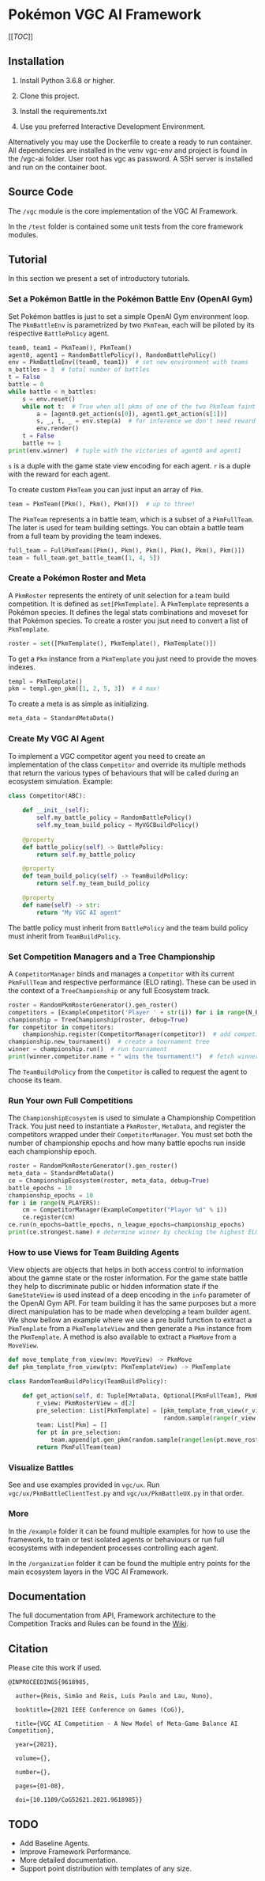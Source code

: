 # Pokémon VGC AI Framework

[[_TOC_]]

## Installation

1. Install Python 3.6.8 or higher.

2. Clone this project.

3. Install the requirements.txt

4. Use you preferred Interactive Development Environment.

Alternatively you may use the Dockerfile to create a ready to run container. All dependencies are installed in the venv
vgc-env and project is found in the /vgc-ai folder. User root has vgc as password. A SSH server is installed and run on
the container boot.

## Source Code

The `/vgc` module is the core implementation of the VGC AI Framework.

In the `/test` folder is contained some unit tests from the core framework modules.

## Tutorial

In this section we present a set of introductory tutorials.

### Set a Pokémon  Battle in the Pokémon  Battle Env (OpenAI Gym)

Set Pokémon  battles is just to set a simple OpenAI Gym environment loop. The `PkmBattleEnv` is parametrized
by two `PkmTeam`, each will be piloted by its respective `BattlePolicy` agent.

```python
team0, team1 = PkmTeam(), PkmTeam()
agent0, agent1 = RandomBattlePolicy(), RandomBattlePolicy()
env = PkmBattleEnv((team0, team1))  # set new environment with teams
n_battles = 3  # total number of battles
t = False
battle = 0
while battle < n_battles:
    s = env.reset()
    while not t:  # True when all pkms of one of the two PkmTeam faint
        a = [agent0.get_action(s[0]), agent1.get_action(s[1])]
        s, _, t, _ = env.step(a)  # for inference we don't need reward
        env.render()
    t = False
    battle += 1
print(env.winner)  # tuple with the victories of agent0 and agent1
```

`s` is a duple with the game state view encoding for each agent. `r` is a duple with the reward for each agent.

To create custom `PkmTeam` you can just input an array of `Pkm`.

```python
team = PkmTeam([Pkm(), Pkm(), Pkm()])  # up to three!
```

The `PkmTeam` represents a in battle team, which is a subset of a `PkmFullTeam`. The later is used for team building 
settings. You can obtain a battle team from a full team by providing the team indexes.

```python
full_team = FullPkmTeam([Pkm(), Pkm(), Pkm(), Pkm(), Pkm(), Pkm()])
team = full_team.get_battle_team([1, 4, 5])
```

### Create a Pokémon  Roster and Meta

A `PkmRoster` represents the entirety of unit selection for a team build competition. It is defined as 
`set[PkmTemplate]`. A `PkmTemplate` represents a Pokémon  species. It defines the legal stats combinations and moveset
for that Pokémon  species. To create a roster you jsut need to convert a list of `PkmTemplate`.

```python
roster = set([PkmTemplate(), PkmTemplate(), PkmTemplate()])
```

To get a `Pkm` instance from a `PkmTemplate` you just need to provide the moves indexes.

```python
templ = PkmTemplate()
pkm = templ.gen_pkm([1, 2, 5, 3])  # 4 max!
```

To create a meta is as simple as initializing.

```python
meta_data = StandardMetaData()
```

### Create My VGC AI Agent

To implement a VGC competitor agent you need to create an implementation of the class `Competitor` and override its
multiple methods that return the various types of behaviours that will be called during an ecosystem simulation.
Example:

```python
class Competitor(ABC):
    
    def __init__(self):
        self.my_battle_policy = RandomBattlePolicy()
        self.my_team_build_policy = MyVGCBuildPolicy()
        
    @property
    def battle_policy(self) -> BattlePolicy:
        return self.my_battle_policy

    @property
    def team_build_policy(self) -> TeamBuildPolicy:
        return self.my_team_build_policy

    @property
    def name(self) -> str:
        return "My VGC AI agent"
```

The battle policy must inherit from `BattlePolicy` and the team build policy must inherit from `TeamBuildPolicy`.

### Set Competition Managers and a Tree Championship

A `CompetitorManager` binds and manages a `Competitor` with its current `PkmFullTeam` and respective performance (ELO 
rating). These can be used in the context of a `TreeChampionship` or any full Ecosystem track. 

```python
roster = RandomPkmRosterGenerator().gen_roster()
competitors = [ExampleCompetitor('Player ' + str(i)) for i in range(N_PLAYERS)]
championship = TreeChampionship(roster, debug=True)
for competitor in competitors:
    championship.register(CompetitorManager(competitor))  # add competitor to the tournament and set his team
championship.new_tournament()  # create a tournament tree
winner = championship.run()  # run tournament
print(winner.competitor.name + " wins the tournament!")  # fetch winner
```

The `TeamBuildPolicy` from the `Competitor` is called to request the agent to choose its team.

### Run Your own Full Competitions

The `ChampionshipEcosystem` is used to simulate a Championship Competition Track. You just need to instantiate a 
`PkmRoster`, `MetaData`, and register the competitors wrapped under their `CompetitorManager`. You must set both the 
number of championship epochs and how many battle epochs run inside each championship epoch.

```python
roster = RandomPkmRosterGenerator().gen_roster()
meta_data = StandardMetaData()
ce = ChampionshipEcosystem(roster, meta_data, debug=True)
battle_epochs = 10
championship_epochs = 10
for i in range(N_PLAYERS):
    cm = CompetitorManager(ExampleCompetitor("Player %d" % i))
    ce.register(cm)
ce.run(n_epochs=battle_epochs, n_league_epochs=championship_epochs)
print(ce.strongest.name) # determine winner by checking the highest ELO rating!
```

### How to use Views for Team Building Agents

View objects are objects that helps in both access control to information about the gamne state or the roster 
information. For the game state battle they help to discriminate public or hidden information state if the
`GameStateView` is used instead of a deep encoding in the `info` parameter of the OpenAI Gym API. For team building it
has the same purposes but a more direct manipulation has to be made when developing a team builder agent. We show bellow
an example where we use a pre build function to extract a `PkmTemplate` from a `PkmTemplateView` and then generate a
`Pkm` instance from the `PkmTemplate`. A method is also available to extract a `PkmMove` from a `MoveView`.

```python
def move_template_from_view(mv: MoveView) -> PkmMove
def pkm_template_from_view(ptv: PkmTemplateView) -> PkmTemplate

class RandomTeamBuildPolicy(TeamBuildPolicy):

    def get_action(self, d: Tuple[MetaData, Optional[PkmFullTeam], PkmRosterView]) -> PkmFullTeam:
        r_view: PkmRosterView = d[2]
        pre_selection: List[PkmTemplate] = [pkm_template_from_view(r_view.get_pkm_template_view(i)) for i in
                                            random.sample(range(r_view.n_pkms), DEFAULT_TEAM_SIZE)]
        team: List[Pkm] = []
        for pt in pre_selection:
            team.append(pt.gen_pkm(random.sample(range(len(pt.move_roster)), DEFAULT_PKM_N_MOVES)))
        return PkmFullTeam(team)
```

### Visualize Battles

See and use examples provided in `vgc/ux`. Run `vgc/ux/PkmBattleClientTest.py` and `vgc/ux/PkmBattleUX.py` in that 
order.

### More

In the `/example` folder it can be found multiple examples for how to use the framework, to train or test isolated 
agents or behaviours or run full ecosystems with independent processes controlling each agent.

In the `/organization` folder it can be found the multiple entry points for the main ecosystem layers in the VGC AI
Framework.

## Documentation

The full documentation from API, Framework architecture to the Competition Tracks and
Rules can be found in the [Wiki](https://gitlab.com/DracoStriker/pokemon-vgc-engine/-/wikis/home).

## Citation

Please cite this work if used.

```
@INPROCEEDINGS{9618985,

  author={Reis, Simão and Reis, Luís Paulo and Lau, Nuno},

  booktitle={2021 IEEE Conference on Games (CoG)}, 

  title={VGC AI Competition - A New Model of Meta-Game Balance AI Competition}, 

  year={2021},

  volume={},

  number={},

  pages={01-08},

  doi={10.1109/CoG52621.2021.9618985}}
```

## TODO

* Add Baseline Agents.
* Improve Framework Performance.
* More detailed documentation.
* Support point distribution with templates of any size.
